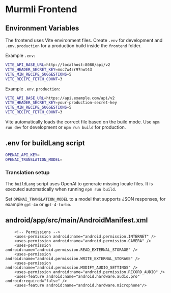 # Murmli Frontend

## Environment Variables

The frontend uses Vite environment files. Create `.env` for development and `.env.production` for a production build inside the `frontend` folder.

Example `.env`:

```bash
VITE_API_BASE_URL=http://localhost:8080/api/v2
VITE_HEADER_SECRET_KEY=moc7w4zr97nwt43
VITE_MIN_RECIPE_SUGGESTIONS=5
VITE_RECIPE_FETCH_COUNT=3
```

Example `.env.production`:

```bash
VITE_API_BASE_URL=https://api.example.com/api/v2
VITE_HEADER_SECRET_KEY=your-production-secret-key
VITE_MIN_RECIPE_SUGGESTIONS=5
VITE_RECIPE_FETCH_COUNT=3
```

Vite automatically loads the correct file based on the build mode. Use `npm run dev` for development or `npm run build` for production.

## .env for buildLang script

```bash
OPENAI_API_KEY=
OPENAI_TRANSLATION_MODEL=
```

### Translation setup

The `buildLang` script uses OpenAI to generate missing locale files. It is
executed automatically when running `npm run build`.

Set `OPENAI_TRANSLATION_MODEL` to a model that supports JSON responses, for
example `gpt-4o` or `gpt-4-turbo`.

## android/app/src/main/AndroidManifest.xml

```example
    <!-- Permissions -->
    <uses-permission android:name="android.permission.INTERNET" />
    <uses-permission android:name="android.permission.CAMERA" />
    <uses-permission android:name="android.permission.READ_EXTERNAL_STORAGE" />
    <uses-permission android:name="android.permission.WRITE_EXTERNAL_STORAGE" />
    <uses-permission android:name="android.permission.MODIFY_AUDIO_SETTINGS" />
    <uses-permission android:name="android.permission.RECORD_AUDIO" />
    <uses-feature android:name="android.hardware.audio.pro" android:required="false" />
    <uses-feature android:name="android.hardware.microphone"/>
```
